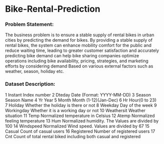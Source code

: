 # Bike-Rental-Prediction

### Problem Statement:
The business problem is to ensure a stable supply of rental bikes in urban cities by predicting the demand for bikes. By providing a stable supply of rental bikes, the system can enhance mobility comfort for the public and reduce waiting time, leading to greater customer satisfaction and accurately predicting bike demand can help bike sharing companies optimize operations including bike availability, pricing, strategies, and marketing efforts by considering demand Based on various external factors such as weather, season, holiday etc.

### Dataset Description:
1	Instant	Index number
2	Dteday	Date (Format: YYYY-MM-DD)
3	Season	Season Name
4	Yr	Year
5	Month	Month (1-12)(Jan-Dec)
6	Hr	Hour(0 to 23)
7	Holiday	Whether the holiday is there or not
8	Weekday	Day of the week
9	Workingday	Whether it is a working day or not
10	Weathersit	Weather situation
11	Temp	Normalized temperature in Celsius
12	Atemp	Normalized feeling temperature
13	Hum	Normalized humidity. The Values are divided by 100
14	Windspeed	Normalized Wind speed. Values are divided by 67
15	Casual	Count of casual users
16	Registered	Number of registered users
17	Cnt	Count of total rental biked including both casual and registered


